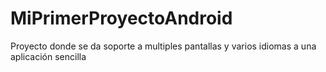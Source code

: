 # MiPrimerProyectoAndroid
Proyecto donde se da soporte a multiples pantallas y varios idiomas a una aplicación sencilla
